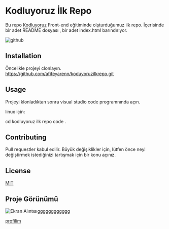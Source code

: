 # **Kodluyoruz İlk Repo**
Bu repo [Kodluyoruz](https://www.kodluyoruz.org) Front-end eğitiminde olşturduğumuz ilk repo. İçerisinde bir adet README dosyası , bir adet index.html barındırıyor.

![github](https://user-images.githubusercontent.com/110766917/183312153-f914cb46-32a1-418a-8010-b50c37ffbd07.png)

## Installation
Öncelikle projeyi clonlayın. 
https://github.com/afifeyarenn/koduyoruzilkrepo.git

## Usage
Projeyi klonladıktan sonra visual studio code programnında açın.

linux için:

cd kodluyoruz ilk repo code .

## Contributing
Pull requestler kabul edilir. Büyük değişiklikler için, lütfen önce neyi değiştirmek istediğinizi tartışmak için bir konu açınız.

## License
[MIT](https://choosealicense.com/licenses/mit/)

## Proje Görünümü
![Ekran Alıntısıgggggggggggg](https://user-images.githubusercontent.com/110766917/183313052-19e51898-782f-464a-98d1-ae8bd63f2991.PNG)






[profilim](https://app.patika.dev/afifeyarenn)


